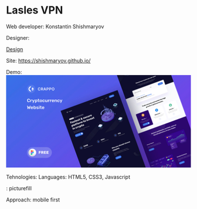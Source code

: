 # Lasles VPN
Web developer: Konstantin Shishmaryov

Designer: 

[Design](https://)



Site: <https://shishmaryov.github.io/>



Demo:
![Preview](Preview.jpg)


Tehnologies:
Languages: HTML5, CSS3, Javascript

: picturefill

Approach: mobile first
